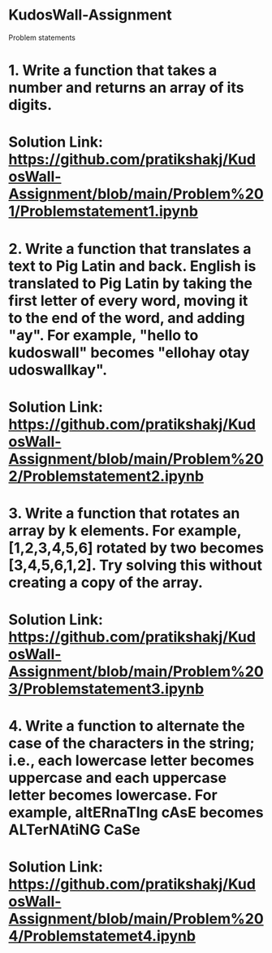 # KudosWall-Assignment
Problem statements

# 1. Write a function that takes a number and returns an array of its digits.
# Solution Link: https://github.com/pratikshakj/KudosWall-Assignment/blob/main/Problem%201/Problemstatement1.ipynb
# 2. Write a function that translates a text to Pig Latin and back. English is translated to Pig Latin by taking the first letter of every word, moving it to the end of the word, and adding "ay".  For example, "hello to kudoswall" becomes "ellohay otay udoswallkay".
# Solution Link: https://github.com/pratikshakj/KudosWall-Assignment/blob/main/Problem%202/Problemstatement2.ipynb
# 3. Write a function that rotates an array by k elements. For example, [1,2,3,4,5,6] rotated by two becomes [3,4,5,6,1,2]. Try solving this without creating a copy of the array.
# Solution Link: https://github.com/pratikshakj/KudosWall-Assignment/blob/main/Problem%203/Problemstatement3.ipynb
# 4. Write a function to alternate the case of the characters in the string; i.e., each lowercase letter becomes uppercase and each uppercase letter becomes lowercase. For example, altERnaTIng cAsE becomes ALTerNAtiNG CaSe
# Solution Link: https://github.com/pratikshakj/KudosWall-Assignment/blob/main/Problem%204/Problemstatemet4.ipynb
